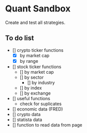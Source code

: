 # Quant Sandbox

Create and test all strategies.

## To do list

- [] crypto ticker functions
    - [x] by market cap
    - [x] by range
- [] stock ticker functions
    - [] by market cap
    - [] by sector
        - [] by industry
    - [] by index
    - [] by exchange
- [] useful functions
    - check for suplicates
- [] economic data (FRED)
- [] crypto data
- [] statista data
- [] function to read data from page